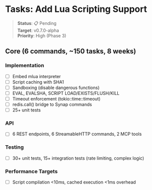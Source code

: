 # Tasks: Add Lua Scripting Support

> **Status**: 📋 Pending  
> **Target**: v0.7.0-alpha  
> **Priority**: High (Phase 3)

## Core (6 commands, ~150 tasks, 8 weeks)

### Implementation
- [ ] Embed mlua interpreter
- [ ] Script caching with SHA1
- [ ] Sandboxing (disable dangerous functions)
- [ ] EVAL, EVALSHA, SCRIPT LOAD/EXISTS/FLUSH/KILL
- [ ] Timeout enforcement (tokio::time::timeout)
- [ ] redis.call() bridge to Synap commands
- [ ] 25+ unit tests

### API
- [ ] 6 REST endpoints, 6 StreamableHTTP commands, 2 MCP tools

### Testing
- [ ] 30+ unit tests, 15+ integration tests (rate limiting, complex logic)

### Performance Targets
- [ ] Script compilation <10ms, cached execution <1ms overhead

